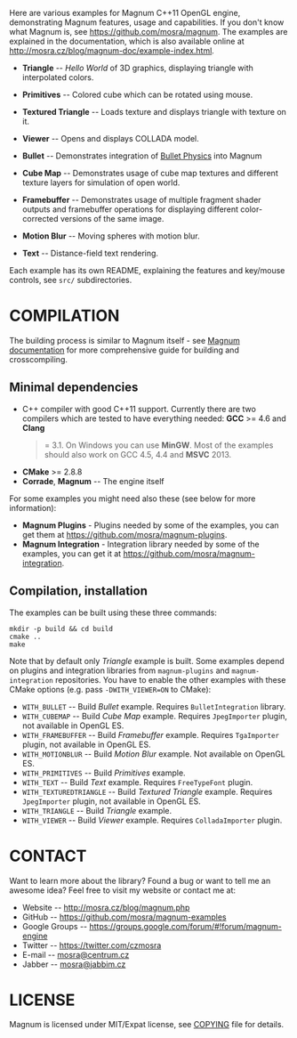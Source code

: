 Here are various examples for Magnum C++11 OpenGL engine, demonstrating Magnum
features, usage and capabilities. If you don't know what Magnum is, see
https://github.com/mosra/magnum. The examples are explained in the
documentation, which is also available online at
http://mosra.cz/blog/magnum-doc/example-index.html.

*   **Triangle** -- *Hello World* of 3D graphics, displaying triangle with
    interpolated colors.
*   **Primitives** -- Colored cube which can be rotated using mouse.
*   **Textured Triangle** -- Loads texture and displays triangle with texture
    on it.
*   **Viewer** -- Opens and displays COLLADA model.

*   **Bullet** -- Demonstrates integration of [Bullet Physics](http://www.bulletphysics.com)
    into Magnum
*   **Cube Map** -- Demonstrates usage of cube map textures and different
    texture layers for simulation of open world.
*   **Framebuffer** -- Demonstrates usage of multiple fragment shader outputs
    and framebuffer operations for displaying different color-corrected
    versions of the same image.
*   **Motion Blur** -- Moving spheres with motion blur.
*   **Text** -- Distance-field text rendering.

Each example has its own README, explaining the features and key/mouse
controls, see `src/` subdirectories.

COMPILATION
===========

The building process is similar to Magnum itself - see [Magnum documentation](http://mosra.cz/blog/magnum-doc/)
for more comprehensive guide for building and crosscompiling.

Minimal dependencies
--------------------

*   C++ compiler with good C++11 support. Currently there are two compilers
    which are tested to have everything needed: **GCC** >= 4.6 and **Clang**
    >= 3.1. On Windows you can use **MinGW**. Most of the examples should also
    work on GCC 4.5, 4.4 and **MSVC** 2013.
*   **CMake** >= 2.8.8
*   **Corrade**, **Magnum** -- The engine itself

For some examples you might need also these (see below for more information):

*   **Magnum Plugins** - Plugins needed by some of the examples, you can get
    them at https://github.com/mosra/magnum-plugins.
*   **Magnum Integration** - Integration library needed by some of the
    examples, you can get it at https://github.com/mosra/magnum-integration.

Compilation, installation
-------------------------

The examples can be built using these three commands:

    mkdir -p build && cd build
    cmake ..
    make

Note that by default only *Triangle* example is built. Some examples depend on
plugins and integration libraries from `magnum-plugins` and `magnum-integration`
repositories. You have to enable the other examples with these CMake options
(e.g. pass `-DWITH_VIEWER=ON` to CMake):

*   `WITH_BULLET` -- Build *Bullet* example. Requires `BulletIntegration`
    library.
*   `WITH_CUBEMAP` -- Build *Cube Map* example. Requires `JpegImporter` plugin,
    not available in OpenGL ES.
*   `WITH_FRAMEBUFFER` -- Build *Framebuffer* example. Requires `TgaImporter`
    plugin, not available in OpenGL ES.
*   `WITH_MOTIONBLUR` -- Build *Motion Blur* example. Not available on OpenGL
    ES.
*   `WITH_PRIMITIVES` -- Build *Primitives* example.
*   `WITH_TEXT` -- Build *Text* example. Requires `FreeTypeFont` plugin.
*   `WITH_TEXTUREDTRIANGLE` -- Build *Textured Triangle* example. Requires
    `JpegImporter` plugin, not available in OpenGL ES.
*   `WITH_TRIANGLE` -- Build *Triangle* example.
*   `WITH_VIEWER` -- Build *Viewer* example. Requires `ColladaImporter` plugin.

CONTACT
=======

Want to learn more about the library? Found a bug or want to tell me an awesome
idea? Feel free to visit my website or contact me at:

*   Website -- http://mosra.cz/blog/magnum.php
*   GitHub -- https://github.com/mosra/magnum-examples
*   Google Groups -- https://groups.google.com/forum/#!forum/magnum-engine
*   Twitter -- https://twitter.com/czmosra
*   E-mail -- mosra@centrum.cz
*   Jabber -- mosra@jabbim.cz

LICENSE
=======

Magnum is licensed under MIT/Expat license, see [COPYING](COPYING) file for
details.
